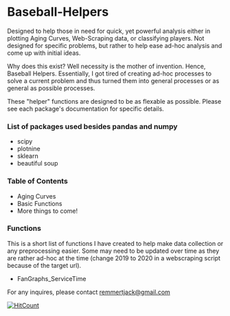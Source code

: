 # Baseball-Helpers
Designed to help those in need for quick, yet powerful analysis either in plotting Aging Curves, Web-Scraping data, or classifying players. Not designed for specific problems, but rather to help ease ad-hoc analysis and come up with initial ideas.

Why does this exist? Well necessity is the mother of invention. Hence, Baseball Helpers. Essentially, I got tired of creating ad-hoc processes to solve a current problem and thus turned them into general processes or as general as possible processes. 

These "helper" functions are designed to be as flexable as possible. Please see each package's documentation for specific details.

### List of packages used besides pandas and numpy
* scipy
* plotnine
* sklearn
* beautiful soup

### Table of Contents
* Aging Curves
* Basic Functions
* More things to come!

### Functions
This is a short list of functions I have created to help make data collection or any preprocessing easier. Some may need to be updated over time as they are rather ad-hoc at the time (change 2019 to 2020 in a webscraping script because of the target url).
* FanGraphs_ServiceTime

For any inquires, please contact remmertjack@gmail.com

[![HitCount](http://hits.dwyl.com/remmertjack/Baseball-Helpers.svg)](http://hits.dwyl.com/remmertjack/Baseball-Helpers)
